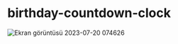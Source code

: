 # birthday-countdown-clock
![Ekran görüntüsü 2023-07-20 074626](https://github.com/lalaibrahimzade/test/assets/116654316/a51124e2-5820-4cb9-98da-b29af21c7d71)
